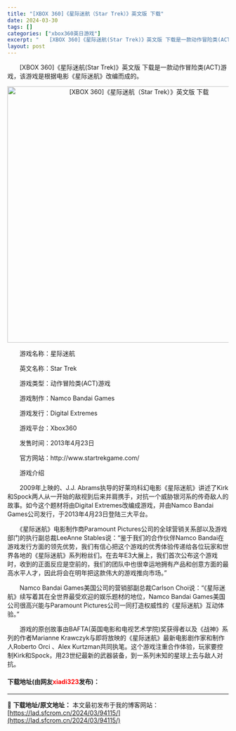 ```yaml
---
title: "[XBOX 360]《星际迷航（Star Trek）》英文版 下载"
date: 2024-03-30
tags: []
categories: ["xbox360英日游戏"]
excerpt: "　　[XBOX 360]《星际迷航(Star Trek)》英文版 下载是一款动作冒险类(ACT)游戏，该游戏是根据电影《星际迷航》改编而成的。 　　游戏名称：星际迷航 　　英文名称：Star Trek 　　游戏类型：动作冒险类(ACT)游戏 　　游戏制作：Namco Bandai Games 　　游&hellip;"
layout: post
---
```


 <p>　　[XBOX 360]《星际迷航(Star Trek)》英文版 下载是一款动作冒险类(ACT)游戏，该游戏是根据电影《星际迷航》改编而成的。</p> <p align="center"><img align="" border="0" src="https://lad.sfcrom.cn/wp-content/uploads/2024/03/20240330_6607dc0532e19.webp" width="584" alt="[XBOX 360]《星际迷航（Star Trek）》英文版 下载" /></p> <p>　　游戏名称：星际迷航</p> <p>　　英文名称：Star Trek</p> <p>　　游戏类型：动作冒险类(ACT)游戏</p> <p>　　游戏制作：Namco Bandai Games</p> <p>　　游戏发行：Digital Extremes</p> <p>　　游戏平台：Xbox360</p> <p>　　发售时间：2013年4月23日</p> <p>　　官方网站：http://www.startrekgame.com/</p> <p>　　游戏介绍</p> <p>　　2009年上映的、J.J. Abrams执导的好莱坞科幻电影《星际迷航》讲述了Kirk和Spock两人从一开始的敌视到后来并肩携手，对抗一个威胁银河系的传奇敌人的故事。如今这个题材将由Digital Extremes改编成游戏，并由Namco Bandai Games公司发行，于2013年4月23日登陆三大平台。</p> <p>　　《星际迷航》电影制作商Paramount Pictures公司的全球营销关系部以及游戏部门的执行副总裁LeeAnne Stables说：&ldquo;鉴于我们的合作伙伴Namco Bandai在游戏发行方面的领先优势，我们有信心把这个游戏的优秀体验传递给各位玩家和世界各地的《星际迷航》系列粉丝们。在去年E3大展上，我们首次公布这个游戏时，收到的正面反应是空前的，我们的团队中也很幸运地拥有产品和创意方面的最高水平人才，因此将会在明年把这款伟大的游戏推向市场。&rdquo;</p> <p>　　Namco Bandai Games美国公司的营销部副总裁Carlson Choi说：&ldquo;《星际迷航》续写着其在全世界最受欢迎的娱乐题材的地位，Namco Bandai Games美国公司很高兴能与Paramount Pictures公司一同打造权威性的《星际迷航》互动体验。&rdquo;</p> <p>　　游戏的原创故事由BAFTA(英国电影和电视艺术学院)奖获得者以及《战神》系列的作者Marianne Krawczyk与即将放映的《星际迷航》最新电影剧作家和制作人Roberto Orci 、Alex Kurtzman共同执笔。这个游戏注重合作体验，玩家要控制Kirk和Spock，用23世纪最新的武器装备，到一系列未知的星球上去与敌人对抗。</p> <p><h4>下载地址(由网友<font color="red">xiadi323</font>发布)：</h4></p> 

---
📖 **下载地址/原文地址：** 本文最初发布于我的博客网站：[https://lad.sfcrom.cn/2024/03/94115/](https://lad.sfcrom.cn/2024/03/94115/)
